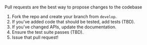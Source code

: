 Pull requests are the best way to propose changes to the codebase

1. Fork the repo and create your branch from `develop`.
2. If you've added code that should be tested, add tests (TBD).
3. If you've changed APIs, update the documentation.
4. Ensure the test suite passes (TBD).
6. Issue that pull request!
